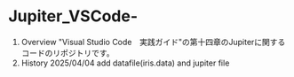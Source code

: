 # Jupiter_VSCode-
1. Overview
"Visual Studio Code　実践ガイド"の第十四章のJupiterに関するコードのリポジトリです。
2. History
2025/04/04 add datafile(iris.data) and jupiter file
